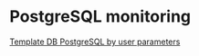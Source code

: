 # PostgreSQL monitoring

[Template DB PostgreSQL by user parameters](https://git.zabbix.com/projects/ZBX/repos/zabbix/browse/templates/db/postgresql?at=release/5.0)
